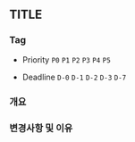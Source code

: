 ## TITLE

### Tag

- Priority
  `P0` `P1` `P2` `P3` `P4` `P5`

- Deadline
  `D-0` `D-1` `D-2` `D-3` `D-7`

### 개요

### 변경사항 및 이유
